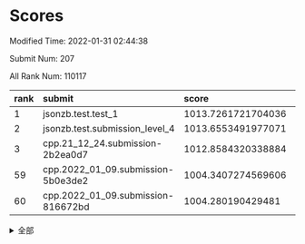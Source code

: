 # Scores

Modified Time: 2022-01-31 02:44:38

Submit Num: 207

All Rank Num: 110117

| rank |               submit               |       score        |       sigma        | pk_num |
| :--- | :--------------------------------- | :----------------- | :----------------- | :----- |
| 1    | jsonzb.test.test_1                 | 1013.7261721704036 | 0.8006841779609999 | 2123   |
| 2    | jsonzb.test.submission_level_4     | 1013.6553491977071 | 0.7961788609272464 | 2132   |
| 3    | cpp.21_12_24.submission-2b2ea0d7   | 1012.8584320338884 | 0.805339532621761  | 2126   |
| 59   | cpp.2022_01_09.submission-5b0e3de2 | 1004.3407274569606 | 0.7124046364780466 | 2125   |
| 60   | cpp.2022_01_09.submission-816672bd | 1004.280190429481  | 0.7233802806840557 | 2128   |


<details>
<summary>全部</summary>

| rank |                 submit                 |       score        |       sigma        | pk_num |
| :--- | :------------------------------------- | :----------------- | :----------------- | :----- |
| 1    | jsonzb.test.test_1                     | 1013.7261721704036 | 0.8006841779609999 | 2123   |
| 2    | jsonzb.test.submission_level_4         | 1013.6553491977071 | 0.7961788609272464 | 2132   |
| 3    | cpp.21_12_24.submission-2b2ea0d7       | 1012.8584320338884 | 0.805339532621761  | 2126   |
| 4    | gobigger.level_3.submission_level_3_5  | 1011.9850824556623 | 0.7981137681964109 | 2127   |
| 5    | gobigger.level_3.submission_level_3_45 | 1011.428908280881  | 0.7606624343015296 | 2130   |
| 6    | gobigger.level_3.submission_level_3_39 | 1011.2779891181868 | 0.7763418115751636 | 2127   |
| 7    | gobigger.level_3.submission_level_3_28 | 1011.1933820883715 | 0.7959518166372014 | 2126   |
| 8    | gobigger.level_3.submission_level_3_10 | 1011.1557094940038 | 0.7601192217417228 | 2127   |
| 9    | gobigger.level_3.submission_level_3_24 | 1010.892293845161  | 0.7622514264281182 | 2130   |
| 10   | gobigger.level_3.submission_level_3_22 | 1010.8296712166107 | 0.7567525238105185 | 2122   |
| 11   | gobigger.level_3.submission_level_3_32 | 1010.5886599386346 | 0.7773711275141886 | 2123   |
| 12   | gobigger.level_3.submission_level_3_12 | 1010.5851364274322 | 0.7769394988029295 | 2130   |
| 13   | gobigger.level_3.submission_level_3_20 | 1010.5389978790668 | 0.7626741195785013 | 2127   |
| 14   | gobigger.level_3.submission_level_3_0  | 1010.478996146389  | 0.7775715439165737 | 2132   |
| 15   | gobigger.level_3.submission_level_3_44 | 1010.4655269589009 | 0.7503923402297118 | 2130   |
| 16   | gobigger.level_3.submission_level_3_8  | 1010.4366773439648 | 0.7876930293740306 | 2131   |
| 17   | gobigger.level_3.submission_level_3_38 | 1010.4142861292504 | 0.7596826391484857 | 2131   |
| 18   | gobigger.level_3.submission_level_3_3  | 1010.3681737198098 | 0.745197937229021  | 2125   |
| 19   | gobigger.level_3.submission_level_3_11 | 1010.3106216763015 | 0.7453868593943799 | 2131   |
| 20   | gobigger.level_3.submission_level_3_15 | 1010.2447674030109 | 0.753457226586853  | 2128   |
| 21   | gobigger.level_3.submission_level_3_35 | 1010.0860119780917 | 0.7705483549145781 | 2130   |
| 22   | gobigger.level_3.submission_level_3_30 | 1010.0776719048658 | 0.7569717032735915 | 2124   |
| 23   | gobigger.level_3.submission_level_3_17 | 1010.0643406101359 | 0.7515312031106015 | 2131   |
| 24   | gobigger.level_3.submission_level_3_41 | 1009.9965473015914 | 0.7718783965453906 | 2128   |
| 25   | gobigger.level_3.submission_level_3_6  | 1009.9811962615179 | 0.7417749302645659 | 2128   |
| 26   | gobigger.level_3.submission_level_3_16 | 1009.9318883912282 | 0.73735385177354   | 2128   |
| 27   | gobigger.level_3.submission_level_3_23 | 1009.9313315890167 | 0.76197124763752   | 2129   |
| 28   | gobigger.level_3.submission_level_3_26 | 1009.9207351788635 | 0.7545228444557655 | 2132   |
| 29   | gobigger.level_3.submission_level_3_34 | 1009.9134487013571 | 0.7742931727155296 | 2126   |
| 30   | gobigger.level_3.submission_level_3_7  | 1009.8125773227443 | 0.7399649670163755 | 2128   |
| 31   | gobigger.level_3.submission_level_3_14 | 1009.6917907242994 | 0.7530818739476552 | 2126   |
| 32   | gobigger.level_3.submission_level_3_18 | 1009.6864433366937 | 0.7443792784406558 | 2129   |
| 33   | gobigger.level_3.submission_level_3_27 | 1009.6646332009836 | 0.7464819247407277 | 2127   |
| 34   | gobigger.level_3.submission_level_3_40 | 1009.6644761012365 | 0.7338074143699194 | 2131   |
| 35   | gobigger.level_3.submission_level_3_13 | 1009.6575910760355 | 0.7500586578721903 | 2127   |
| 36   | gobigger.level_3.submission_level_3_46 | 1009.6563107936151 | 0.7433916223574516 | 2128   |
| 37   | gobigger.level_3.submission_level_3_19 | 1009.6055975640122 | 0.7365780743406024 | 2124   |
| 38   | gobigger.level_3.submission_level_3_48 | 1009.4836024782168 | 0.7561929156428038 | 2127   |
| 39   | gobigger.level_3.submission_level_3_36 | 1009.4757231450805 | 0.7660323475801492 | 2129   |
| 40   | gobigger.level_3.submission_level_3_33 | 1009.4707822953652 | 0.749793771050128  | 2131   |
| 41   | gobigger.level_3.submission_level_3_9  | 1009.3157229089408 | 0.762967694078224  | 2126   |
| 42   | gobigger.level_3.submission_level_3_43 | 1009.2175848349943 | 0.7494035607409764 | 2127   |
| 43   | gobigger.level_3.submission_level_3_25 | 1009.1878365663205 | 0.7412055705538177 | 2129   |
| 44   | gobigger.level_3.submission_level_3_29 | 1009.1398687415611 | 0.763198662557747  | 2123   |
| 45   | gobigger.level_3.submission_level_3_49 | 1009.103129176978  | 0.7511447775671888 | 2123   |
| 46   | gobigger.level_3.submission_level_3_21 | 1009.0605086584593 | 0.7484850922086963 | 2126   |
| 47   | gobigger.level_3.submission_level_3_1  | 1008.845083344838  | 0.7434354543864607 | 2129   |
| 48   | gobigger.level_3.submission_level_3_2  | 1008.7648317247106 | 0.7404962363291695 | 2123   |
| 49   | gobigger.level_3.submission_level_3_42 | 1008.3509611049167 | 0.748315165588247  | 2127   |
| 50   | gobigger.level_3.submission_level_3_31 | 1008.1430763058038 | 0.7336250827152553 | 2128   |
| 51   | gobigger.level_3.submission_level_3_47 | 1008.1220711261948 | 0.767201621793061  | 2124   |
| 52   | gobigger.level_3.submission_level_3_37 | 1007.8151309315443 | 0.7439204971411512 | 2134   |
| 53   | gobigger.level_3.submission_level_3_4  | 1007.6695141494342 | 0.7459532262410072 | 2127   |
| 54   | gobigger.level_1.submission_level_1_34 | 1005.8991560417065 | 0.7356338285284747 | 2127   |
| 55   | gobigger.level_1.submission_level_1_27 | 1004.7239851233184 | 0.7290634094677866 | 2127   |
| 56   | gobigger.level_1.submission_level_1_44 | 1004.5117373256024 | 0.7187253053027439 | 2125   |
| 57   | gobigger.level_1.submission_level_1_16 | 1004.4938201905185 | 0.7290829882441358 | 2128   |
| 58   | gobigger.level_1.submission_level_1_39 | 1004.3515014977546 | 0.7180180547677708 | 2126   |
| 59   | cpp.2022_01_09.submission-5b0e3de2     | 1004.3407274569606 | 0.7124046364780466 | 2125   |
| 60   | cpp.2022_01_09.submission-816672bd     | 1004.280190429481  | 0.7233802806840557 | 2128   |
| 61   | gobigger.level_1.submission_level_1_5  | 1004.20312921811   | 0.7097551244604448 | 2134   |
| 62   | gobigger.level_1.submission_level_1_49 | 1004.1944557759588 | 0.7201836881395103 | 2133   |
| 63   | gobigger.level_1.submission_level_1_26 | 1004.1607431073878 | 0.7252416534573175 | 2128   |
| 64   | gobigger.level_1.submission_level_1_41 | 1004.1415535985096 | 0.7214960514748413 | 2130   |
| 65   | gobigger.level_1.submission_level_1_40 | 1004.1261296074734 | 0.7084755150248059 | 2133   |
| 66   | gobigger.level_1.submission_level_1_47 | 1004.0895208372128 | 0.7113739936242566 | 2127   |
| 67   | gobigger.level_1.submission_level_1_42 | 1004.0472505613856 | 0.7099097249140925 | 2130   |
| 68   | gobigger.level_1.submission_level_1_43 | 1003.9964591742208 | 0.7141933564777582 | 2127   |
| 69   | gobigger.level_1.submission_level_1_0  | 1003.9705589878633 | 0.7059283217142636 | 2128   |
| 70   | gobigger.level_1.submission_level_1_30 | 1003.8717778378625 | 0.7098056873612393 | 2127   |
| 71   | gobigger.level_1.submission_level_1_6  | 1003.8253019786134 | 0.7117891105983992 | 2129   |
| 72   | gobigger.level_1.submission_level_1_1  | 1003.790601880505  | 0.7202448295085832 | 2125   |
| 73   | gobigger.level_1.submission_level_1_17 | 1003.7815093862441 | 0.7299375017528466 | 2130   |
| 74   | gobigger.level_1.submission_level_1_31 | 1003.4977195157717 | 0.7115611434640354 | 2129   |
| 75   | gobigger.level_1.submission_level_1_14 | 1003.4922353909695 | 0.7259054974717308 | 2132   |
| 76   | gobigger.level_1.submission_level_1_7  | 1003.4434721550992 | 0.7230050465913046 | 2129   |
| 77   | gobigger.level_1.submission_level_1_35 | 1003.3330563496842 | 0.709715771579009  | 2127   |
| 78   | gobigger.level_1.submission_level_1_2  | 1003.3125469899021 | 0.7184505016158907 | 2126   |
| 79   | gobigger.level_1.submission_level_1_25 | 1003.2634151278725 | 0.7172577666767557 | 2122   |
| 80   | gobigger.level_1.submission_level_1_46 | 1003.2536876797565 | 0.7245468957841962 | 2127   |
| 81   | gobigger.level_1.submission_level_1_19 | 1003.1917423301935 | 0.7107605366788211 | 2125   |
| 82   | gobigger.level_1.submission_level_1_38 | 1003.1705371780034 | 0.7094688625465342 | 2123   |
| 83   | gobigger.level_1.submission_level_1_11 | 1003.1700430013856 | 0.707434617935815  | 2127   |
| 84   | gobigger.level_1.submission_level_1_23 | 1003.0813810503435 | 0.7238270497498592 | 2132   |
| 85   | gobigger.level_1.submission_level_1_32 | 1003.029402481558  | 0.7060332338769187 | 2132   |
| 86   | gobigger.level_1.submission_level_1_13 | 1002.9743362973713 | 0.7250442900584593 | 2128   |
| 87   | gobigger.level_1.submission_level_1_24 | 1002.9600069446403 | 0.710882820833772  | 2130   |
| 88   | gobigger.level_1.submission_level_1_45 | 1002.9568340354979 | 0.7031170557001198 | 2131   |
| 89   | gobigger.level_1.submission_level_1_33 | 1002.9528283361234 | 0.714358878871993  | 2127   |
| 90   | gobigger.level_1.submission_level_1_48 | 1002.9493195423528 | 0.7046883761490367 | 2132   |
| 91   | gobigger.level_1.submission_level_1_8  | 1002.8799076758638 | 0.7075982924116533 | 2131   |
| 92   | gobigger.level_1.submission_level_1_18 | 1002.8168942059355 | 0.706602918678188  | 2132   |
| 93   | gobigger.level_1.submission_level_1_21 | 1002.7776709283063 | 0.7147795978460889 | 2128   |
| 94   | gobigger.level_1.submission_level_1_12 | 1002.7474014404607 | 0.7136805817503898 | 2134   |
| 95   | gobigger.level_1.submission_level_1_4  | 1002.7261927846843 | 0.7219903895274598 | 2127   |
| 96   | gobigger.level_1.submission_level_1_15 | 1002.7014173500818 | 0.7150283296944177 | 2127   |
| 97   | gobigger.level_1.submission_level_1_28 | 1002.6269807635459 | 0.7031762227940707 | 2126   |
| 98   | gobigger.level_1.submission_level_1_36 | 1002.609619544852  | 0.7244264369835616 | 2127   |
| 99   | gobigger.level_1.submission_level_1_37 | 1002.5975866985384 | 0.7092317116260843 | 2128   |
| 100  | gobigger.level_1.submission_level_1_9  | 1002.4792145483389 | 0.7050835539373802 | 2122   |
| 101  | gobigger.level_1.submission_level_1_3  | 1002.2771217722488 | 0.7160507454399778 | 2124   |
| 102  | gobigger.level_1.submission_level_1_10 | 1002.101928836702  | 0.7186937049909771 | 2127   |
| 103  | gobigger.level_1.submission_level_1_22 | 1002.0960600500089 | 0.7226999033100018 | 2128   |
| 104  | gobigger.level_1.submission_level_1_20 | 1001.8801572538113 | 0.7067660618050211 | 2131   |
| 105  | gobigger.level_1.submission_level_1_29 | 1001.749572929865  | 0.7161026457502278 | 2126   |
| 106  | gobigger.random.submission_random_48   | 997.578559068249   | 0.7053592317258911 | 2120   |
| 107  | gobigger.random.submission_random_8    | 997.3326887263014  | 0.7123426251302865 | 2132   |
| 108  | gobigger.random.submission_random_38   | 997.2653726499225  | 0.713607294907907  | 2127   |
| 109  | gobigger.random.submission_random_20   | 997.2484522014591  | 0.7078130997703942 | 2131   |
| 110  | gobigger.random.submission_random_19   | 997.2282723568607  | 0.7101094649330988 | 2128   |
| 111  | gobigger.random.submission_random_28   | 997.0109075806421  | 0.7098606428140791 | 2126   |
| 112  | gobigger.random.submission_random_12   | 996.9990490718412  | 0.706691578140596  | 2128   |
| 113  | gobigger.random.submission_random_11   | 996.8199346567136  | 0.7087006586693387 | 2123   |
| 114  | gobigger.random.submission_random_22   | 996.684409537043   | 0.7042249862964639 | 2125   |
| 115  | gobigger.random.submission_random_37   | 996.5225854852993  | 0.7081270571948451 | 2127   |
| 116  | gobigger.random.submission_random_45   | 996.4974750567039  | 0.7214848981089841 | 2129   |
| 117  | gobigger.random.submission_random_23   | 996.3517534842889  | 0.698269274106006  | 2124   |
| 118  | gobigger.random.submission_random_36   | 996.3482525875735  | 0.7200007586431186 | 2120   |
| 119  | gobigger.random.submission_random_24   | 996.3404925184863  | 0.7168890837333711 | 2131   |
| 120  | gobigger.random.submission_random_44   | 996.281373725628   | 0.7211590318492442 | 2130   |
| 121  | gobigger.random.submission_random_46   | 996.2608812262831  | 0.7056532586181272 | 2126   |
| 122  | gobigger.random.submission_random_27   | 996.1749330588615  | 0.7162255542565757 | 2129   |
| 123  | gobigger.random.submission_random_35   | 996.0244668863004  | 0.7244093659889733 | 2126   |
| 124  | gobigger.random.submission_random_41   | 995.9666146367955  | 0.697571159021729  | 2130   |
| 125  | gobigger.random.submission_random_17   | 995.9141366669122  | 0.7136740985368923 | 2122   |
| 126  | gobigger.random.submission_random_43   | 995.9037174929399  | 0.7217591041801348 | 2129   |
| 127  | gobigger.random.submission_random_4    | 995.8669573189122  | 0.7088689257723609 | 2128   |
| 128  | gobigger.random.submission_random_47   | 995.8522438884733  | 0.7073319834317395 | 2129   |
| 129  | gobigger.random.submission_random_40   | 995.8456376342264  | 0.7083114317245227 | 2122   |
| 130  | gobigger.random.submission_random_42   | 995.8035513282686  | 0.7250637909433505 | 2127   |
| 131  | gobigger.random.submission_random_31   | 995.74266439787    | 0.7087838913582272 | 2132   |
| 132  | gobigger.random.submission_random_18   | 995.7320683832199  | 0.7045450884431461 | 2127   |
| 133  | gobigger.random.submission_random_21   | 995.7248506748292  | 0.7055659266360549 | 2129   |
| 134  | gobigger.random.submission_random_49   | 995.5558411908943  | 0.7064289795361436 | 2129   |
| 135  | gobigger.random.submission_random_14   | 995.5304065243348  | 0.7024421299378723 | 2126   |
| 136  | gobigger.random.submission_random_2    | 995.5125961656316  | 0.7215196225443686 | 2129   |
| 137  | gobigger.random.submission_random_16   | 995.4505349513463  | 0.7174287644674923 | 2123   |
| 138  | gobigger.random.submission_random_32   | 995.4484077424013  | 0.7034027697257522 | 2133   |
| 139  | gobigger.random.submission_random_25   | 995.4477837604204  | 0.7118336096662422 | 2130   |
| 140  | gobigger.random.submission_random_33   | 995.4297548983538  | 0.7121162293459921 | 2133   |
| 141  | gobigger.random.submission_random_5    | 995.4208768149465  | 0.7045420869624047 | 2127   |
| 142  | gobigger.random.submission_random_9    | 995.3765786678392  | 0.7086199040330537 | 2123   |
| 143  | gobigger.random.submission_random_29   | 995.3076210371471  | 0.7104323805231529 | 2130   |
| 144  | gobigger.random.submission_random_26   | 995.2939441242511  | 0.7070771507487588 | 2130   |
| 145  | gobigger.random.submission_random_3    | 995.1889204448851  | 0.7177013056982477 | 2132   |
| 146  | gobigger.random.submission_random_34   | 995.1317815163895  | 0.7212858199067135 | 2128   |
| 147  | gobigger.random.submission_random_15   | 995.0959303564297  | 0.7204223204190239 | 2126   |
| 148  | gobigger.random.submission_random_6    | 995.0833547461466  | 0.722112206387409  | 2128   |
| 149  | gobigger.random.submission_random_7    | 994.953697472403   | 0.7178464681888512 | 2131   |
| 150  | gobigger.random.submission_random_30   | 994.8994325543089  | 0.7109969334999368 | 2125   |
| 151  | gobigger.random.submission_random_10   | 994.8105283183792  | 0.7054051346031884 | 2130   |
| 152  | gobigger.random.submission_random_0    | 994.612091911544   | 0.7144541160023482 | 2128   |
| 153  | gobigger.random.submission_random_1    | 994.5167488457336  | 0.7126434067018859 | 2127   |
| 154  | gobigger.random.submission_random_39   | 994.3133561177173  | 0.7174200729737789 | 2131   |
| 155  | gobigger.random.submission_random_13   | 994.1737551576786  | 0.7235154009807563 | 2132   |
| 156  | gobigger.level_2.submission_level_2_44 | 993.8344616215144  | 0.7159009799778517 | 2128   |
| 157  | gobigger.level_2.submission_level_2_35 | 993.4103893988179  | 0.7315817300840234 | 2131   |
| 158  | gobigger.level_2.submission_level_2_15 | 993.3129256013083  | 0.7348242624902958 | 2127   |
| 159  | gobigger.level_2.submission_level_2_45 | 993.2596398042074  | 0.7334613417921113 | 2128   |
| 160  | gobigger.level_2.submission_level_2_42 | 993.1708553183404  | 0.7322786504964175 | 2130   |
| 161  | gobigger.level_2.submission_level_2_2  | 993.1057741708795  | 0.7512078813365538 | 2128   |
| 162  | gobigger.level_2.submission_level_2_16 | 993.063957186815   | 0.7274649182250676 | 2124   |
| 163  | gobigger.level_2.submission_level_2_5  | 992.9935780964184  | 0.7347452796565307 | 2132   |
| 164  | gobigger.level_2.submission_level_2_3  | 992.98453318412    | 0.7375886237878524 | 2128   |
| 165  | gobigger.level_2.submission_level_2_13 | 992.9759011454604  | 0.7532657145198649 | 2129   |
| 166  | gobigger.level_2.submission_level_2_37 | 992.9646570585246  | 0.7363489646744159 | 2126   |
| 167  | gobigger.level_2.submission_level_2_21 | 992.9244080327283  | 0.7330300934021965 | 2125   |
| 168  | gobigger.level_2.submission_level_2_49 | 992.8798647520412  | 0.7327857533920104 | 2127   |
| 169  | gobigger.level_2.submission_level_2_11 | 992.77856578599    | 0.731270207426151  | 2131   |
| 170  | gobigger.level_2.submission_level_2_38 | 992.6046911322867  | 0.7318867581938914 | 2130   |
| 171  | gobigger.level_2.submission_level_2_25 | 992.5778555011598  | 0.7318885053877859 | 2128   |
| 172  | gobigger.level_2.submission_level_2_30 | 992.495467328634   | 0.7305007113823637 | 2128   |
| 173  | gobigger.level_2.submission_level_2_28 | 992.4323846561969  | 0.752960078908339  | 2133   |
| 174  | gobigger.level_2.submission_level_2_31 | 992.4106933595498  | 0.7416502893575836 | 2123   |
| 175  | gobigger.level_2.submission_level_2_34 | 992.3974252641859  | 0.7252709509526818 | 2126   |
| 176  | gobigger.level_2.submission_level_2_17 | 992.3406110715448  | 0.7326279394314643 | 2124   |
| 177  | gobigger.level_2.submission_level_2_24 | 992.2017894922891  | 0.7241326987161386 | 2127   |
| 178  | gobigger.level_2.submission_level_2_10 | 992.1075987021983  | 0.7314136903155551 | 2129   |
| 179  | gobigger.level_2.submission_level_2_22 | 992.0672646223543  | 0.7525348879550205 | 2124   |
| 180  | gobigger.level_2.submission_level_2_33 | 992.0595453084701  | 0.7354395456045835 | 2122   |
| 181  | gobigger.level_2.submission_level_2_6  | 992.0098012455487  | 0.7462622079661105 | 2131   |
| 182  | gobigger.level_2.submission_level_2_19 | 991.9377950866769  | 0.7430033407013468 | 2127   |
| 183  | gobigger.level_2.submission_level_2_29 | 991.9114011560803  | 0.7399430750160438 | 2124   |
| 184  | gobigger.level_2.submission_level_2_9  | 991.810934979212   | 0.7543565904604775 | 2123   |
| 185  | gobigger.level_2.submission_level_2_39 | 991.7884318469966  | 0.7633516646246863 | 2131   |
| 186  | gobigger.level_2.submission_level_2_26 | 991.6994551729739  | 0.7424310211596425 | 2127   |
| 187  | gobigger.level_2.submission_level_2_18 | 991.6118231408141  | 0.7517744095755563 | 2128   |
| 188  | gobigger.level_2.submission_level_2_46 | 991.5510631553075  | 0.7506441809987958 | 2129   |
| 189  | gobigger.level_2.submission_level_2_12 | 991.4646531399075  | 0.7293061557640913 | 2132   |
| 190  | gobigger.level_2.submission_level_2_7  | 991.4175123558883  | 0.75327097614873   | 2131   |
| 191  | gobigger.level_2.submission_level_2_32 | 991.3080882414454  | 0.7655177692381524 | 2127   |
| 192  | gobigger.level_2.submission_level_2_40 | 991.2428267884436  | 0.7700588051671906 | 2126   |
| 193  | gobigger.level_2.submission_level_2_43 | 991.2276879694899  | 0.7736392837566504 | 2128   |
| 194  | gobigger.level_2.submission_level_2_47 | 991.2112970086553  | 0.7557855230743171 | 2129   |
| 195  | gobigger.level_2.submission_level_2_8  | 991.2034709581782  | 0.7605804047359039 | 2123   |
| 196  | gobigger.level_2.submission_level_2_48 | 991.1562992742716  | 0.7563819975030168 | 2125   |
| 197  | gobigger.level_2.submission_level_2_0  | 991.1232718917614  | 0.748153020148886  | 2131   |
| 198  | gobigger.level_2.submission_level_2_36 | 991.0908615357562  | 0.7579941946431656 | 2131   |
| 199  | gobigger.level_2.submission_level_2_4  | 991.0617073325956  | 0.7569054655918981 | 2121   |
| 200  | gobigger.level_2.submission_level_2_27 | 990.837077723488   | 0.7755537301981044 | 2130   |
| 201  | gobigger.level_2.submission_level_2_41 | 990.6887090383656  | 0.7668946814796025 | 2135   |
| 202  | gobigger.level_2.submission_level_2_20 | 990.5871783048752  | 0.7622809798819706 | 2136   |
| 203  | gobigger.level_2.submission_level_2_1  | 990.5854039153131  | 0.7601559201254254 | 2132   |
| 204  | gobigger.level_2.submission_level_2_14 | 990.5806368958519  | 0.7605700372987003 | 2129   |
| 205  | gobigger.level_2.submission_level_2_23 | 990.4955431704494  | 0.7615695181049171 | 2127   |
| 206  | gobigger.none.submission_none_1        | 979.4842573252595  | 1.2218753223290817 | 2121   |
| 207  | gobigger.none.submission_none_0        | 977.9838289877111  | 1.2473531076841005 | 2130   |

</details>